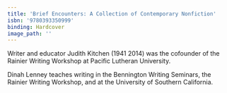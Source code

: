 ```yaml
---
title: 'Brief Encounters: A Collection of Contemporary Nonfiction'
isbn: '9780393350999'
binding: Hardcover
image_path: ''
---
```

Writer and educator Judith Kitchen (1941 2014) was the cofounder of the Rainier Writing Workshop at Pacific Lutheran University.

Dinah Lenney teaches writing in the Bennington Writing Seminars, the Rainier Writing Workshop, and at the University of Southern California.